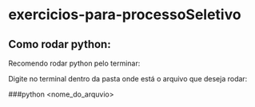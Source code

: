 # exercicios-para-processoSeletivo

## Como rodar python:

Recomendo rodar python pelo terminar:

Digite no terminal dentro da pasta onde está o arquivo que deseja rodar:

###python <nome_do_arquvio>
